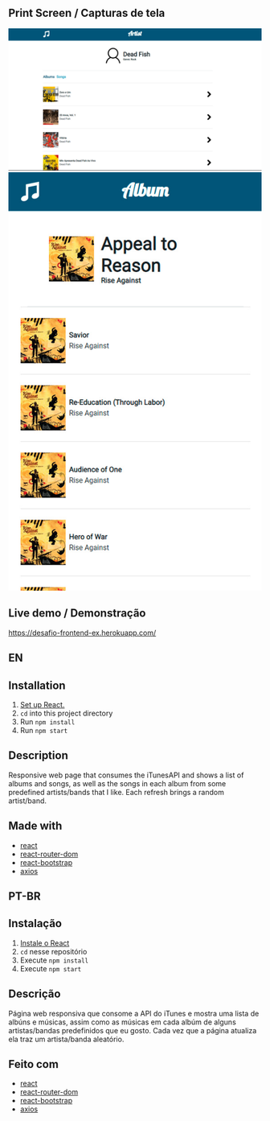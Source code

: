 ##  Print Screen / Capturas de tela
![Screen 1](https://github.com/fserafa/desafio/blob/master/screens/screen1.jpg)
![Screen 2](https://github.com/fserafa/desafio/blob/master/screens/screen2.jpg)

##  Live demo / Demonstração
https://desafio-frontend-ex.herokuapp.com/

##  EN
##  Installation

1. [Set up React.](https://github.com/facebook/create-react-app)
2. `cd` into this project directory
3. Run `npm install`
4. Run `npm start`

## Description

Responsive web page that consumes the iTunesAPI and shows a list of albums and songs, as well as the songs in each album from some predefined artists/bands that I like. Each refresh brings a random artist/band.

## Made with

- [react](https://github.com/facebook/create-react-app)
- [react-router-dom](https://github.com/ReactTraining/react-router/tree/master/packages/react-router-dom)
- [react-bootstrap](https://github.com/react-bootstrap/react-bootstrap)
- [axios](https://github.com/axios/axios)

##  PT-BR
##  Instalação

1. [Instale o React](https://github.com/facebook/create-react-app)
2. `cd` nesse repositório
3. Execute `npm install`
4. Execute `npm start`

## Descrição

Página web responsiva que consome a API do iTunes e mostra uma lista de albúns e músicas, assim como as músicas em cada albúm de alguns artistas/bandas predefinidos que eu gosto. Cada vez que a página atualiza ela traz um artista/banda aleatório.

## Feito com

- [react](https://github.com/facebook/create-react-app)
- [react-router-dom](https://github.com/ReactTraining/react-router/tree/master/packages/react-router-dom)
- [react-bootstrap](https://github.com/react-bootstrap/react-bootstrap)
- [axios](https://github.com/axios/axios)
